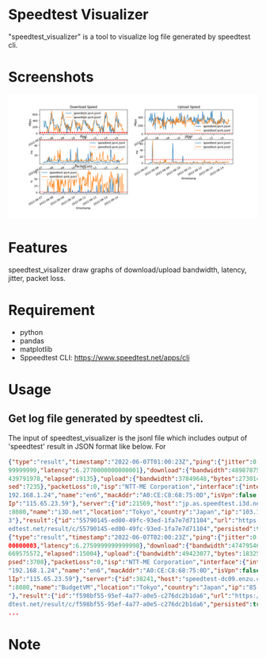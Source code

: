 # Speedtest Visualizer
"speedtest_visualizer" is a tool to visualize log file generated by speedtest cli.

# Screenshots

<img src="https://github.com/jnyabe/speedtest_visualizer/blob/main/screenshots/speedtest.png">

# Features
speedtest_visalizer draw graphs of download/upload bandwidth, latency, jitter, packet loss.

# Requirement
- python
- pandas
- matplotlib
- Sppeedtest CLI: https://www.speedtest.net/apps/cli

# Usage
## Get log file generated by speedtest cli.

The input of speedtest_visualizer is the jsonl file which includes output of 'speedtest' result in JSON format like below.
For

```json
{"type":"result","timestamp":"2022-06-07T01:00:23Z","ping":{"jitter":0.301999999
99999999,"latency":6.2770000000000001},"download":{"bandwidth":48987875,"bytes":
439791978,"elapsed":9135},"upload":{"bandwidth":37849648,"bytes":273014304,"elap
sed":7235},"packetLoss":0,"isp":"NTT-ME Corporation","interface":{"internalIp":"
192.168.1.24","name":"en6","macAddr":"A0:CE:C8:68:75:0D","isVpn":false,"external
Ip":"115.65.23.59"},"server":{"id":21569,"host":"jp.as.speedtest.i3d.net","port"
:8080,"name":"i3D.net","location":"Tokyo","country":"Japan","ip":"103.194.167.21
3"},"result":{"id":"55790145-ed00-49fc-93ed-1fa7e7d71104","url":"https://www.spe
edtest.net/result/c/55790145-ed00-49fc-93ed-1fa7e7d71104","persisted":true}}
{"type":"result","timestamp":"2022-06-07T02:00:23Z","ping":{"jitter":0.784000000
00000003,"latency":6.2759999999999998},"download":{"bandwidth":47479546,"bytes":
669575572,"elapsed":15004},"upload":{"bandwidth":49423077,"bytes":183255285,"ela
psed":3708},"packetLoss":0,"isp":"NTT-ME Corporation","interface":{"internalIp":
"192.168.1.24","name":"en6","macAddr":"A0:CE:C8:68:75:0D","isVpn":false,"externa
lIp":"115.65.23.59"},"server":{"id":38241,"host":"speedtest-dc09.enzu.com","port
":8080,"name":"BudgetVM","location":"Tokyo","country":"Japan","ip":"85.208.111.6
"},"result":{"id":"f598bf55-95ef-4a77-a0e5-c276dc2b1da6","url":"https://www.spee
dtest.net/result/c/f598bf55-95ef-4a77-a0e5-c276dc2b1da6","persisted":true}}
...
```

# Note

